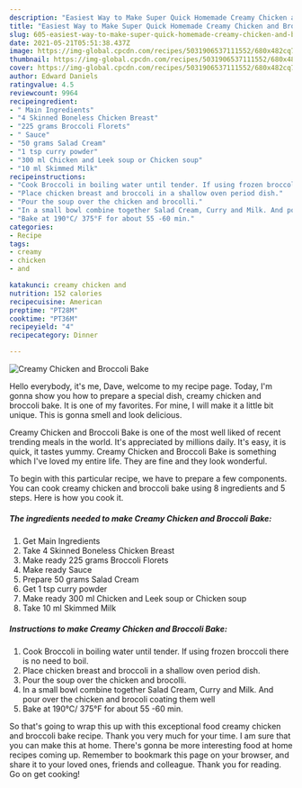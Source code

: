 ```yaml
---
description: "Easiest Way to Make Super Quick Homemade Creamy Chicken and Broccoli Bake"
title: "Easiest Way to Make Super Quick Homemade Creamy Chicken and Broccoli Bake"
slug: 605-easiest-way-to-make-super-quick-homemade-creamy-chicken-and-broccoli-bake
date: 2021-05-21T05:51:38.437Z
image: https://img-global.cpcdn.com/recipes/5031906537111552/680x482cq70/creamy-chicken-and-broccoli-bake-recipe-main-photo.jpg
thumbnail: https://img-global.cpcdn.com/recipes/5031906537111552/680x482cq70/creamy-chicken-and-broccoli-bake-recipe-main-photo.jpg
cover: https://img-global.cpcdn.com/recipes/5031906537111552/680x482cq70/creamy-chicken-and-broccoli-bake-recipe-main-photo.jpg
author: Edward Daniels
ratingvalue: 4.5
reviewcount: 9964
recipeingredient:
- " Main Ingredients"
- "4 Skinned Boneless Chicken Breast"
- "225 grams Broccoli Florets"
- " Sauce"
- "50 grams Salad Cream"
- "1 tsp curry powder"
- "300 ml Chicken and Leek soup or Chicken soup"
- "10 ml Skimmed Milk"
recipeinstructions:
- "Cook Broccoli in boiling water until tender. If using frozen broccoli there is no need to boil."
- "Place chicken breast and broccoli in a shallow oven period dish."
- "Pour the soup over the chicken and brocolli."
- "In a small bowl combine together Salad Cream, Curry and Milk. And pour over the chicken and brocoli coating them well"
- "Bake at 190°C/ 375°F for about 55 -60 min."
categories:
- Recipe
tags:
- creamy
- chicken
- and

katakunci: creamy chicken and 
nutrition: 152 calories
recipecuisine: American
preptime: "PT28M"
cooktime: "PT36M"
recipeyield: "4"
recipecategory: Dinner

---
```



![Creamy Chicken and Broccoli Bake](https://img-global.cpcdn.com/recipes/5031906537111552/680x482cq70/creamy-chicken-and-broccoli-bake-recipe-main-photo.jpg)

Hello everybody, it's me, Dave, welcome to my recipe page. Today, I'm gonna show you how to prepare a special dish, creamy chicken and broccoli bake. It is one of my favorites. For mine, I will make it a little bit unique. This is gonna smell and look delicious.

Creamy Chicken and Broccoli Bake is one of the most well liked of recent trending meals in the world. It's appreciated by millions daily. It's easy, it is quick, it tastes yummy. Creamy Chicken and Broccoli Bake is something which I've loved my entire life. They are fine and they look wonderful.




To begin with this particular recipe, we have to prepare a few components. You can cook creamy chicken and broccoli bake using 8 ingredients and 5 steps. Here is how you cook it.

<!--inarticleads1-->

##### The ingredients needed to make Creamy Chicken and Broccoli Bake:

1. Get  Main Ingredients
1. Take 4 Skinned Boneless Chicken Breast
1. Make ready 225 grams Broccoli Florets
1. Make ready  Sauce
1. Prepare 50 grams Salad Cream
1. Get 1 tsp curry powder
1. Make ready 300 ml Chicken and Leek soup or Chicken soup
1. Take 10 ml Skimmed Milk




<!--inarticleads2-->

##### Instructions to make Creamy Chicken and Broccoli Bake:

1. Cook Broccoli in boiling water until tender. If using frozen broccoli there is no need to boil.
1. Place chicken breast and broccoli in a shallow oven period dish.
1. Pour the soup over the chicken and brocolli.
1. In a small bowl combine together Salad Cream, Curry and Milk. And pour over the chicken and brocoli coating them well
1. Bake at 190°C/ 375°F for about 55 -60 min.




So that's going to wrap this up with this exceptional food creamy chicken and broccoli bake recipe. Thank you very much for your time. I am sure that you can make this at home. There's gonna be more interesting food at home recipes coming up. Remember to bookmark this page on your browser, and share it to your loved ones, friends and colleague. Thank you for reading. Go on get cooking!
